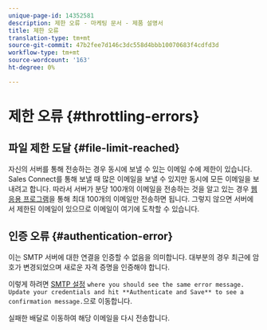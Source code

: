```yaml
---
unique-page-id: 14352581
description: 제한 오류 - 마케팅 문서 - 제품 설명서
title: 제한 오류
translation-type: tm+mt
source-git-commit: 47b2fee7d146c3dc558d4bbb10070683f4cdfd3d
workflow-type: tm+mt
source-wordcount: '163'
ht-degree: 0%

---
```



# 제한 오류 {#throttling-errors}

## 파일 제한 도달 {#file-limit-reached}

자신의 서버를 통해 전송하는 경우 동시에 보낼 수 있는 이메일 수에 제한이 있습니다. Sales Connect를 통해 보낼 때 많은 이메일을 보낼 수 있지만 동시에 모든 이메일을 보내려고 합니다. 따라서 서버가 분당 100개의 이메일을 전송하는 것을 알고 있는 경우 [웹 응용 프로그램](http://toutapp.com/login)을 통해 최대 100개의 이메일만 전송하면 됩니다. 그렇지 않으면 서버에서 제한된 이메일이 있으므로 이메일이 여기에 도착할 수 있습니다.

## 인증 오류 {#authentication-error}

이는 SMTP 서버에 대한 연결을 인증할 수 없음을 의미합니다. 대부분의 경우 최근에 암호가 변경되었으며 새로운 자격 증명을 인증해야 합니다.

이렇게 하려면 [SMTP 설정](http://docs.marketo.com/display/docs/assets/external-link-1.jspa) `where you should see the same error message. Update your credentials and hit **Authenticate and Save** to see a confirmation message.`으로 이동합니다.

실패한 배달로 이동하여 해당 이메일을 다시 전송합니다.
